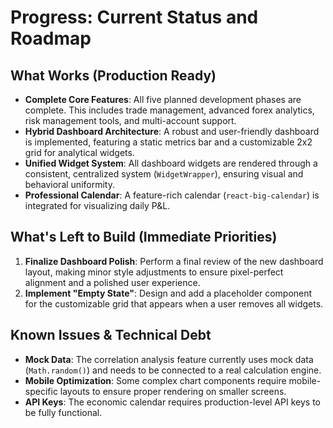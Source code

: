 # Progress: Current Status and Roadmap

## What Works (Production Ready)
- **Complete Core Features**: All five planned development phases are complete. This includes trade management, advanced forex analytics, risk management tools, and multi-account support.
- **Hybrid Dashboard Architecture**: A robust and user-friendly dashboard is implemented, featuring a static metrics bar and a customizable 2x2 grid for analytical widgets.
- **Unified Widget System**: All dashboard widgets are rendered through a consistent, centralized system (`WidgetWrapper`), ensuring visual and behavioral uniformity.
- **Professional Calendar**: A feature-rich calendar (`react-big-calendar`) is integrated for visualizing daily P&L.

## What's Left to Build (Immediate Priorities)
1.  **Finalize Dashboard Polish**: Perform a final review of the new dashboard layout, making minor style adjustments to ensure pixel-perfect alignment and a polished user experience.
2.  **Implement "Empty State"**: Design and add a placeholder component for the customizable grid that appears when a user removes all widgets.

## Known Issues & Technical Debt
- **Mock Data**: The correlation analysis feature currently uses mock data (`Math.random()`) and needs to be connected to a real calculation engine.
- **Mobile Optimization**: Some complex chart components require mobile-specific layouts to ensure proper rendering on smaller screens.
- **API Keys**: The economic calendar requires production-level API keys to be fully functional.
